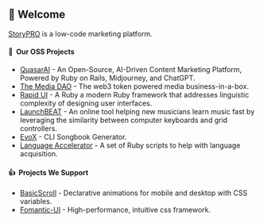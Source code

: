 ## 👋 Welcome
[StoryPRO](https://www.storypro.io) is a low-code marketing platform.


#### 🔭 &nbsp;Our OSS Projects
- [QuasarAI](https://github.com/realstorypro/QuasarAI) - An Open-Source, AI-Driven Content Marketing Platform, Powered by Ruby on Rails, Midjourney, and ChatGPT.
- [The Media DAO](https://github.com/realstorypro/the-media-dao) - The web3 token powered media business-in-a-box.
- [Rapid UI](https://github.com/realstorypro/rapid-ui) - A Ruby a modern Ruby framework that addresses linguistic complexity of designing user interfaces.
- [LaunchBEAT](https://github.com/realstorypro/launch-beat) - An online tool helping new musicians learn music fast by leveraging the similarity between computer keyboards and grid controllers.
- [EvoX](https://github.com/realstorypro/evox) - CLI Songbook Generator.
- [Language Accelerator](https://github.com/realstorypro/language-accelerator) - A set of Ruby scripts to help with language acquisition.

#### 👍 &nbsp;Projects We Support
- [BasicScroll](https://github.com/electerious/basicScroll) - Declarative animations for mobile and desktop with CSS variables.
- [Fomantic-UI](https://github.com/fomantic/Fomantic-UI) - High-performance, intuitive css framework.
<!--

**Here are some ideas to get you started:**

🙋‍♀️ A short introduction - what is your organization all about?
🌈 Contribution guidelines - how can the community get involved?
👩‍💻 Useful resources - where can the community find your docs? Is there anything else the community should know?
🍿 Fun facts - what does your team eat for breakfast?
🧙 Remember, you can do mighty things with the power of [Markdown](https://docs.github.com/github/writing-on-github/getting-started-with-writing-and-formatting-on-github/basic-writing-and-formatting-syntax)
-->
